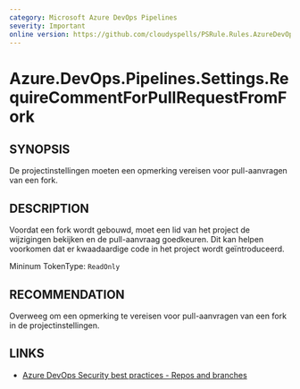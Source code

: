 ```yaml
---
category: Microsoft Azure DevOps Pipelines
severity: Important
online version: https://github.com/cloudyspells/PSRule.Rules.AzureDevOps/blob/main/src/PSRule.Rules.AzureDevOps/nl/Azure.DevOps.Pipelines.Settings.RequireCommentForPullRequestFromFork.md
---
```


# Azure.DevOps.Pipelines.Settings.RequireCommentForPullRequestFromFork

## SYNOPSIS

De projectinstellingen moeten een opmerking vereisen voor pull-aanvragen van een fork.

## DESCRIPTION

Voordat een fork wordt gebouwd, moet een lid van het project de wijzigingen bekijken en de
pull-aanvraag goedkeuren. Dit kan helpen voorkomen dat er kwaadaardige code in het project
wordt geïntroduceerd.

Mininum TokenType: `ReadOnly`

## RECOMMENDATION

Overweeg om een opmerking te vereisen voor pull-aanvragen van een fork in de
projectinstellingen.

## LINKS

- [Azure DevOps Security best practices - Repos and branches](https://learn.microsoft.com/nl-nl/azure/devops/organizations/security/security-best-practices?view=azure-devops#repositories-and-branches)
